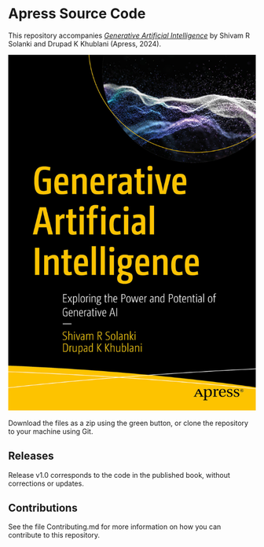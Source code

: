 # Apress Source Code

This repository accompanies [*Generative Artificial Intelligence*](https://link.springer.com/book/9798868804021) by Shivam R Solanki and Drupad K Khublani (Apress, 2024).

[comment]: #cover
![Cover image](979-8-8688-0402-1.jpg)

Download the files as a zip using the green button, or clone the repository to your machine using Git.

## Releases

Release v1.0 corresponds to the code in the published book, without corrections or updates.

## Contributions

See the file Contributing.md for more information on how you can contribute to this repository.